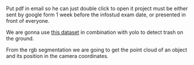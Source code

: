 Put pdf in email so he can just double click to open it 
project must be either sent by google form 1 week before the infostud exam date, or presented in front of everyone.

We are gonna use [this dataset](http://tacodataset.org/) in combination with yolo to detect trash on the ground.

From the rgb segmentation we are going to get the point cloud of an object and its position in the camera coordinates.